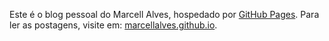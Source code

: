 Este é o blog pessoal do Marcell Alves, hospedado por [GitHub Pages](http://pages.github.com). Para ler as postagens, visite em: [marcellalves.github.io](https://marcellalves.github.io/).